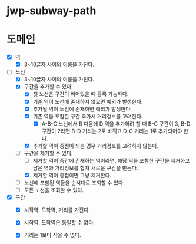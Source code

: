 # jwp-subway-path

# 도메인

- [x] 역
  - [x] 3~10글자 사이의 이름을 가진다.

- [ ] 노선
  - [x] 3~10글자 사이의 이름을 가진다.
  - [x] 구간을 추가할 수 있다.
    - [x] 첫 노선은 구간이 비어있을 때 등록 가능하다. 
    - [x] 기준 역이 노선에 존재하지 않으면 예외가 발생한다.
    - [x] 추가될 역이 노선에 존재하면 예외가 발생한다.
    - [x] 기존 역을 포함한 구간 추가시 거리정보를 고려한다.
      - [x] A-B-C 노선에서 B 다음에 D 역을 추가하려 할 때 B-C 구간이 3, B-D 구간이 2라면 B-D 거리는 2로 바뀌고 D-C 거리는 1로 추가되어야 한다.
    - [x] 추가할 역이 종점이 되는 경우 거리정보를 고려하지 않는다.
  - [ ] 구간을 제거할 수 있다.
    - [ ] 제거할 역이 중간에 존재하는 역이라면, 해당 역을 포함한 구간을 제거하고 남은 역과 거리정보를 합쳐 새로운 구간을 만든다.
    - [x] 제거할 역이 종점이면 그냥 제거한다.
  - [ ] 노선에 포함된 역들을 순서대로 조회할 수 있다.
  - [ ] 모든 노선을 조회할 수 있다.

- [x] 구간
  - [x] 시작역, 도착역, 거리를 가진다.
  - [x] 시작역, 도착역은 동일할 수 없다.
  - [x] 거리는 1보다 작을 수 없다.
 